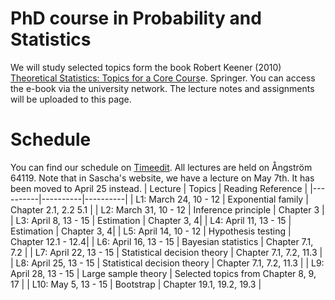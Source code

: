 # PhD course in Probability and Statistics
We will study selected topics form the book Robert Keener (2010) [Theoretical Statistics: Topics for a Core Cours](https://link.springer.com/book/10.1007/978-0-387-93839-4)e. Springer. You can access the e-book via the university network. The lecture notes and assignments will be uploaded to this page.

# Schedule
You can find our schedule on [Timeedit](https://cloud.timeedit.net/uu/web/wr_staff/ri1669Q6X88Z57Q67Z603Q30yY0g2Y8x4Y9gY0wQ1735564ZX3046tBQQ371d5t129E159A019YE504QFA257554162Z49B81ZAEACA67F94.phtml). All lectures are held on Ångström 64119.
Note that in Sascha's website, we have a lecture on May 7th. It has been moved to April 25 instead.
| Lecture | Topics | Reading Reference |
|----------|----------|----------|
| L1: March 24, 10 - 12  | Exponential family  | Chapter 2.1, 2.2 5.1  |
| L2: March 31, 10 - 12  | Inference principle | Chapter 3 |
| L3: April 8, 13 - 15  | Estimation | Chapter 3, 4|
| L4: April 11, 13 - 15  | Estimation | Chapter 3, 4|
| L5: April 14, 10 - 12  | Hypothesis testing | Chapter 12.1 - 12.4|
| L6: April 16, 13 - 15  | Bayesian statistics | Chapter 7.1, 7.2 |
| L7: April 22, 13 - 15  | Statistical decision theory | Chapter 7.1, 7.2, 11.3 |
| L8: April 25, 13 - 15  | Statistical decision theory | Chapter 7.1, 7.2, 11.3 |
| L9: April 28, 13 - 15  | Large sample theory | Selected topics from Chapter 8, 9, 17 |
| L10: May 5, 13 - 15 | Bootstrap | Chapter 19.1, 19.2, 19.3 |
